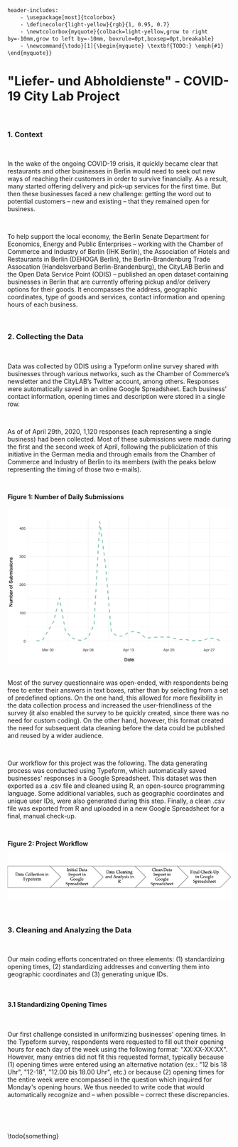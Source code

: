 ~~~~
header-includes:
    - \usepackage[most]{tcolorbox}
    - \definecolor{light-yellow}{rgb}{1, 0.95, 0.7}
    - \newtcolorbox{myquote}{colback=light-yellow,grow to right by=-10mm,grow to left by=-10mm, boxrule=0pt,boxsep=0pt,breakable}
    - \newcommand{\todo}[1]{\begin{myquote} \textbf{TODO:} \emph{#1} \end{myquote}}
~~~~


# "Liefer- und Abholdienste" - COVID-19 City Lab Project


&nbsp;

### 1. Context

&nbsp;

In the wake of the ongoing COVID-19 crisis, it quickly became clear that restaurants and other businesses in Berlin would need to seek out new ways of reaching their customers in order to survive financially. As a result, many started offering delivery and pick-up services for the first time. But then these businesses faced a new challenge: getting the word out to potential customers – new and existing – that they remained open for business.

&nbsp;

To help support the local economy, the Berlin Senate Department for Economics, Energy and Public Enterprises – working with the Chamber of Commerce and Industry of Berlin (IHK Berlin), the Association of Hotels and Restaurants in Berlin (DEHOGA Berlin), the Berlin-Brandenburg Trade Assocation (Handelsverband Berlin-Brandenburg), the CityLAB Berlin and the Open Data Service Point (ODIS) – published an open dataset containing businesses in Berlin that are currently offering pickup and/or delivery options for their goods. It encompasses the address, geographic coordinates, type of goods and services, contact information and opening hours of each business. 

&nbsp;

### 2. Collecting the Data

&nbsp;

Data was collected by ODIS using a Typeform online survey shared with businesses through various networks, such as the Chamber of Commerce’s newsletter and the CityLAB’s Twitter account, among others. Responses were automatically saved in an online Google Spreadsheet. Each business' contact information, opening times and description were stored in a single row.

&nbsp;

As of of April 29th, 2020, 1,120 responses (each representing a single business) had been collected. Most of these submissions were made during the first and the second week of April, following the publicization of this initiative in the German media and through emails from the Chamber of Commerce and Industry of Berlin to its members (with the peaks below representing the timing of those two e-mails).

&nbsp;

**Figure 1: Number of Daily Submissions**

![](graph1.png)
&nbsp;


Most of the survey questionnaire was open-ended, with respondents being free to enter their answers in text boxes, rather than by selecting from a set of predefined options. On the one hand, this allowed for more flexibility in the data collection process and increased the user-friendliness of the survey (it also enabled the survey to be quickly created, since there was no need for custom coding). On the other hand, however, this format created the need for subsequent data cleaning before the data could be published and reused by a wider audience. 

&nbsp;

Our workflow for this project was the following. The data generating process was conducted using Typeform, which automatically saved businesses' responses in a Google Spreadsheet. This dataset was then exported as a .csv file and cleaned using R, an open-source programming language. Some additional variables, such as geographic coordinates and unique user IDs, were also generated during this step. Finally, a clean .csv file was exported from R and uploaded in a new Google Spreadsheet for a final, manual check-up.

&nbsp;

**Figure 2: Project Workflow**

![](graph2.png)

&nbsp;


### 3. Cleaning and Analyzing the Data


&nbsp;

Our main coding efforts concentrated on three elements: (1) standardizing opening times, (2) standardizing addresses and converting them into geographic coordinates and (3) generating unique IDs. 


&nbsp;

#### 	3.1 Standardizing Opening Times


&nbsp;

Our first challenge consisted in uniformizing businesses' opening times. In the Typeform survey, respondents were requested to fill out their opening hours for each day of the week using the following format: "XX:XX-XX:XX". However, many entries did not fit this requested format, typically because (1) opening times were entered using an alternative notation (ex.: "12 bis 18 Uhr", "12-18", "12.00 bis 18.00 Uhr", etc.) or because (2) opening times for the entire week were encompassed in the question which inquired for Monday's opening hours. We thus needed to write code that would automatically recognize and – when possible – correct these discrepancies. 

&nbsp;

&nbsp;

\todo{something}



&nbsp;

&nbsp;

